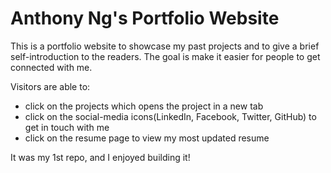 # Anthony Ng's Portfolio Website

This is a portfolio website to showcase my past projects and to give a brief self-introduction to the readers. The goal is make it easier for people to get connected with me.

Visitors are able to:
* click on the projects which opens the project in a new tab
* click on the social-media icons(LinkedIn, Facebook, Twitter, GitHub) to get in touch with me
* click on the resume page to view my most updated resume

It was my 1st repo, and I enjoyed building it!

